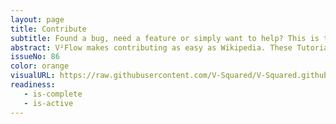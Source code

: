 ```yaml
---
layout: page
title: Contribute
subtitle: Found a bug, need a feature or simply want to help? This is the place ...
abstract: V²Flow makes contributing as easy as Wikipedia. These Tutorials show you in simple steps how to do it.
issueNo: 86
color: orange
visualURL: https://raw.githubusercontent.com/V-Squared/V-Squared.github.io/master/images/titles/contributing/contributing
readiness:
   - is-complete
   - is-active
---
```


